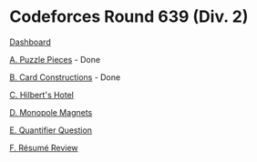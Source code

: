 # Codeforces Round 639 (Div. 2)

[Dashboard](https://codeforces.com/contest/1345)

[A. Puzzle Pieces](https://codeforces.com/contest/1345/problem/A) - Done

[B. Card Constructions](https://codeforces.com/contest/1345/problem/B) - Done

[C. Hilbert's Hotel](https://codeforces.com/contest/1345/problem/C)

[D. Monopole Magnets](https://codeforces.com/contest/1345/problem/D)

[E. Quantifier Question](https://codeforces.com/contest/1345/problem/E)

[F. Résumé Review](https://codeforces.com/contest/1345/problem/F)
